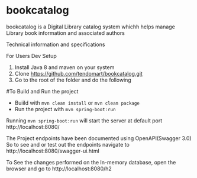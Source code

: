 # bookcatalog
bookcatalog is a Digital Library catalog system whichh helps manage Library book information and associated authors

Technical information and specifications

For Users
Dev Setup

1. Install Java 8 and maven on your system
2. Clone https://github.com/tendomart/bookcatalog.git
3. Go to the root of the folder and do the following

  #To Build and Run the project
- Buiild with `mvn clean install` or `mvn clean package`
- Run the project with `mvn spring-boot:run`

Running `mvn spring-boot:run` will start the server at default port  http://localhost:8080/

The Project endpoints have been documented using OpenAPI(Swagger 3.0)
So to see and or  test out the endpoints navigate to http://localhost:8080/swagger-ui.html

To See the changes performed on the In-memory database, open the browser and go to http://localhost:8080/h2



